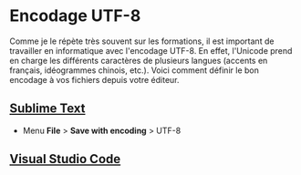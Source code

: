 # Encodage UTF-8

Comme je le répète très souvent sur les formations, il est important de travailler en informatique avec l'encodage UTF-8. En effet, l'Unicode prend en charge les différents caractères de plusieurs langues (accents en français, idéogrammes chinois, etc.). Voici comment définir le bon encodage à vos fichiers depuis votre éditeur.

## [Sublime Text](https://www.sublimetext.com/)

+ Menu **File** > **Save with encoding** > UTF-8

## [Visual Studio Code](https://code.visualstudio.com/)
